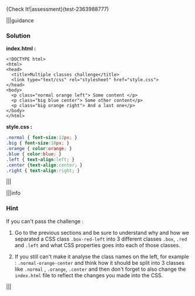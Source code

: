 {Check It!|assessment}(test-2363988777)

|||guidance

### Solution

**index.html :**

```
<!DOCTYPE html>
<html>
<head>
  <title>Multiple classes challenge</title>
  <link type="text/css" rel="stylesheet" href="style.css">
</head>
<body>
  <p class="normal orange left"> Some content </p>
  <p class="big blue center"> Some other content</p>
  <p class="big orange right"> And a last one</p>
</body>
</html>
````


**style.css :**

```css
.normal { font-size:12px; }
.big { font-size:18px; }
.orange { color:orange; }
.blue { color:blue; }
.left { text-align:left; }
.center {text-align:center; }
.right { text-align:right; }
```

|||


|||info
### Hint

If you can't pass the challenge :

1) Go to the previous sections and be sure to understand why and how we separated a CSS class `.box-red-left` into 3 different classes `.box`, `.red` and `.left` and what CSS properties goes into each of those classes.

2) If you still can't make it analyse the class names on the left, for example : 
`.normal-orange-center` and think how it should be split into 3 classes like `.normal` , `.orange`, `.center` and then don't forget to also change the `index.html` file to reflect the changes you made into the CSS.

|||

